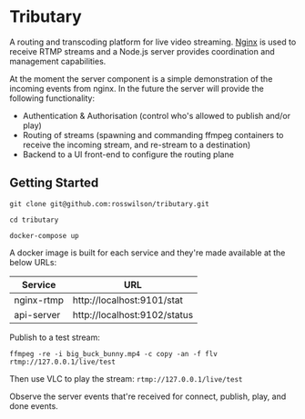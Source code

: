# Tributary

A routing and transcoding platform for live video streaming. [Nginx](https://github.com/arut/nginx-rtmp-module) is used to receive RTMP streams and a Node.js server provides coordination and management capabilities.

At the moment the server component is a simple demonstration of the incoming events from nginx. In the future the server will provide the following functionality:

* Authentication & Authorisation (control who's allowed to publish and/or play)
* Routing of streams (spawning and commanding ffmpeg containers to receive the incoming stream, and re-stream to a destination)
* Backend to a UI front-end to configure the routing plane

## Getting Started

`git clone git@github.com:rosswilson/tributary.git`

`cd tributary`

`docker-compose up`

A docker image is built for each service and they're made available at the below URLs:

|Service|URL|
|-|-|
|nginx-rtmp|http://localhost:9101/stat|
|api-server|http://localhost:9102/status|

Publish to a test stream:

`ffmpeg -re -i big_buck_bunny.mp4 -c copy -an -f flv rtmp://127.0.0.1/live/test`

Then use VLC to play the stream: `rtmp://127.0.0.1/live/test`

Observe the server events that're received for connect, publish, play, and done events.
